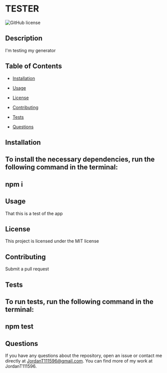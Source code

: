 # TESTER
  ![GitHub license](https://img.shields.io/badge/license-MIT-blue.svg)

  ## Description

  I'm testing my generator

  ## Table of Contents

  * [Installation](#installation)

  * [Usage](#usage)

  * [License](#license)

  * [Contributing](#contributing)

  * [Tests](#tests)

  * [Questions](#questions)

  ## Installation

  To install the necessary dependencies, run the following command in the terminal:
  ---
  npm i
  ---

  ## Usage

  That this is a test of the app

  ## License

  This project is licensed under the MIT license

  ## Contributing

  Submit a pull request

  ## Tests

  To run tests, run the following command in the terminal:
  ---
  npm test
  ---

  ## Questions
  
  If you have any questions about the repository, open an issue or contact me directly at JordanT111596@gmail.com. You can find more of my work at JordanT111596.
  
